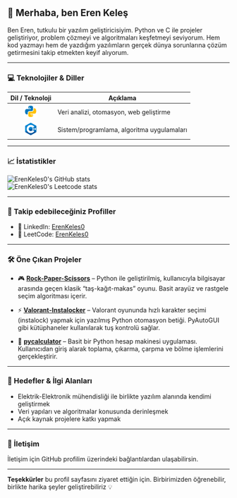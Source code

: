 ## 👋 Merhaba, ben Eren Keleş

Ben Eren, tutkulu bir yazılım geliştiricisiyim. Python ve C ile projeler geliştiriyor, problem çözmeyi ve algoritmaları keşfetmeyi seviyorum. Hem kod yazmayı hem de yazdığım yazılımların gerçek dünya sorunlarına çözüm getirmesini takip etmekten keyif alıyorum.

---

### 💻 Teknolojiler & Diller


| Dil / Teknoloji | Açıklama |
|-----------------|----------|
| <div align="center"><img src="python.png" width="32" /></div> | Veri analizi, otomasyon, web geliştirme |
| <div align="center"><img src="c.png" width="32" /></div> | Sistem/programlama, algoritma uygulamaları |


---

### 📈 İstatistikler

![ErenKeles0's GitHub stats](https://github-readme-stats.vercel.app/api?username=ErenKeles0&show_icons=true&theme=tokyonight)  
![ErenKeles0's Leetcode stats](https://leetcard.jacoblin.cool/ErenKeles0?theme=catppuccinMocha&font=Noto%20Sans%20TC&ext=heatmap)

---

### 🔗 Takip edebileceğiniz Profiller

- 💼 LinkedIn: [ErenKeles0](https://www.linkedin.com/in/eren-keleş-4ba055250)
- 🧠 LeetCode: [ErenKeles0](https://leetcode.com/u/ErenKeles0)

---

### 🛠️ Öne Çıkan Projeler

- 🎮 **[Rock-Paper-Scissors](https://github.com/ErenKeles0/Rock-Paper-Scissors)** – Python ile geliştirilmiş, kullanıcıyla bilgisayar arasında geçen klasik “taş-kağıt-makas” oyunu. Basit arayüz ve rastgele seçim algoritması içerir.

- ⚡ **[Valorant-Instalocker](https://github.com/ErenKeles0/Valorant-Instalocker)** – Valorant oyununda hızlı karakter seçimi (instalock) yapmak için yazılmış Python otomasyon betiği. PyAutoGUI gibi kütüphaneler kullanılarak tuş kontrolü sağlar.

- 🧮 **[pycalculator](https://github.com/ErenKeles0/pycalculator)** – Basit bir Python hesap makinesi uygulaması. Kullanıcıdan giriş alarak toplama, çıkarma, çarpma ve bölme işlemlerini gerçekleştirir.

---

### 🎯 Hedefler & İlgi Alanları

- Elektrik-Elektronik mühendisliği ile birlikte yazılım alanında kendimi geliştirmek  
- Veri yapıları ve algoritmalar konusunda derinleşmek  
- Açık kaynak projelere katkı yapmak  

---

### 🤝 İletişim

İletişim için GitHub profilim üzerindeki bağlantılardan ulaşabilirsin.

---

**Teşekkürler** bu profil sayfasını ziyaret ettiğin için. Birbirimizden öğrenebilir, birlikte harika şeyler geliştirebiliriz 💡
